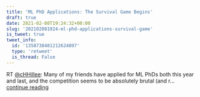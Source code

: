 ```yaml
---
title: 'ML PhD Applications: The Survival Game Begins'
draft: true
date: 2021-02-08T19:24:32+00:00
slug: '202102081924-ml-phd-applications-survival-game'
is_tweet: true
tweet_info:
  id: '1358738481212624897'
  type: 'retweet'
  is_thread: False
---
```




RT [@cHHillee](https://x.com/cHHillee): Many of my friends have applied for ML PhDs both this year and last, and the competition seems to be absolutely brutal (and r… [continue reading](https://x.com/sytelus/status/1358738481212624897)
